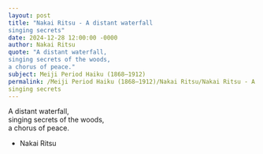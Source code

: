 ```yaml
---
layout: post
title: "Nakai Ritsu - A distant waterfall  
singing secrets"
date: 2024-12-28 12:00:00 -0000
author: Nakai Ritsu
quote: "A distant waterfall,  
singing secrets of the woods,  
a chorus of peace."
subject: Meiji Period Haiku (1868–1912)
permalink: /Meiji Period Haiku (1868–1912)/Nakai Ritsu/Nakai Ritsu - A distant waterfall  
singing secrets
---
```


A distant waterfall,  
singing secrets of the woods,  
a chorus of peace.

- Nakai Ritsu
